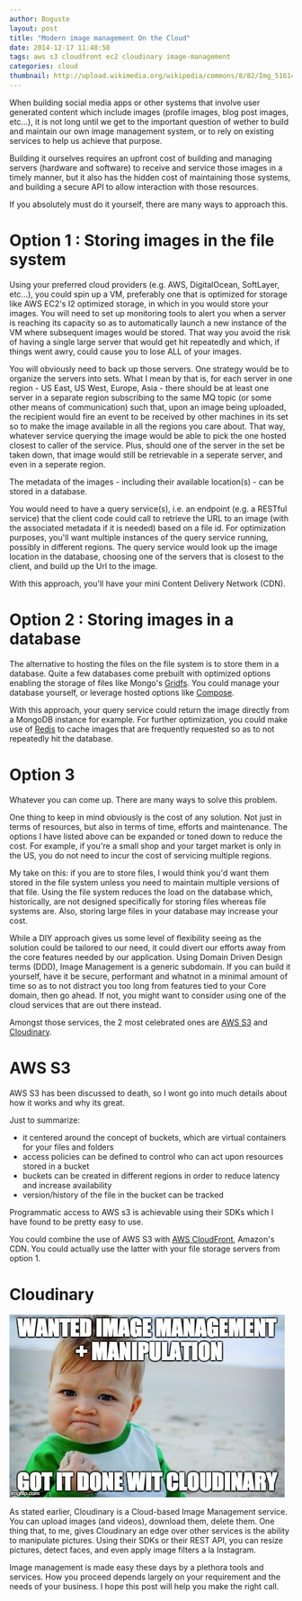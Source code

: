 ```yaml
---
author: Boguste
layout: post
title: "Modern image management On the Cloud"
date: 2014-12-17 11:48:58
tags: aws s3 cloudfront ec2 cloudinary image-management
categories: cloud
thumbnail: http://upload.wikimedia.org/wikipedia/commons/8/82/Img_51614_critical-data-centre-at-uni-of-hertfordshire.jpeg
---
```


When building social media apps or other systems that involve user generated content which include images (profile images, blog post images, etc...), it is not long until we get to the important question of wether to build and maintain our own image management system, or to rely on existing services to help us achieve that purpose.

Building it ourselves requires an upfront cost of building and managing servers (hardware and software) to receive and service those images in a timely manner, but it also has the hidden cost of maintaining those systems, and building a secure API to allow interaction with those resources.

If you absolutely must do it yourself, there are many ways to approach this.

# Option 1 : Storing images in the file system

Using your preferred cloud providers (e.g. AWS, DigitalOcean, SoftLayer, etc...), you could spin up a VM, preferably one that is optimized for storage like AWS EC2's I2 optimized storage, in which in you would store your images. You will need to set up monitoring tools to alert you when a server is reaching its capacity so as to automatically launch a new instance of the VM where subsequent images would be stored. That way you avoid the risk of having a single large server that would get hit repeatedly and which, if things went awry, could cause you to lose ALL of your images.

You will obviously need to back up those servers. One strategy would be to organize the servers into sets. What I mean by that is, for each server in one region - US East, US West, Europe, Asia - there should be at least one server in a separate region subscribing to the same MQ topic (or some other means of communication) such that, upon an image being uploaded, the recipient would fire an event to be received by other machines in its set so to make the image available in all the regions you care about. That way, whatever service querying the image would be able to pick the one hosted closest to caller of the service. Plus, should one of the server in the set be taken down, that image would still be retrievable in a seperate server, and even in a seperate region.

The metadata of the images - including their available location(s) - can be stored in a database.

You would need to have a query service(s), i.e. an endpoint (e.g. a RESTful service) that the client code could call to retrieve the URL to an image (with the associated metadata if it is needed) based on a file id. For optimization purposes, you'll want multiple instances of the query service running, possibly in different regions. The query service would look up the image location in the database, choosing one of the servers that is closest to the client, and build up the Url to the image.

With this approach, you'll have your mini Content Delivery Network (CDN).

# Option 2 : Storing images in a database

The alternative to hosting the files on the file system is to store them in a database. Quite a few databases come prebuilt with optimized options enabling the storage of files like Mongo's [Gridfs](http://docs.mongodb.org/manual/core/gridfs/). You could manage your database yourself, or leverage hosted options like [Compose](https://www.compose.io/).

With this approach, your query service could return the image directly from a MongoDB instance for example. For further optimization, you could make use of [Redis](http://redis.io/) to cache images that are frequently requested so as to not repeatedly hit the database.

# Option 3

Whatever you can come up. There are many ways to solve this problem.

One thing to keep in mind obviously is the cost of any solution. Not just in terms of resources, but also in terms of time, efforts and maintenance. The options I have listed above can be expanded or toned down to reduce the cost. For example, if you're a small shop and your target market is only in the US, you do not need to incur the cost of servicing multiple regions.

My take on this: if you are to store files, I would think you'd want them stored in the file system unless you need to maintain multiple versions of that file. Using the file system reduces the load on the database which, historically, are not designed specifically for storing files whereas file systems are. Also, storing large files in your database may increase your cost.

While a DIY approach gives us some level of flexibility seeing as the solution could be tailored to our need, it could divert our efforts away from the core features needed by our application. Using Domain Driven Design terms (DDD), Image Management is a generic subdomain. If you can build it yourself, have it be secure, performant and whatnot in a minimal amount of time so as to not distract you too long from features tied to your Core domain, then go ahead. If not, you might want to consider using one of the cloud services that are out there instead.

Amongst those services, the 2 most celebrated ones are [AWS S3](http://aws.amazon.com/s3/) and [Cloudinary](http://cloudinary.com/).

# AWS S3

AWS S3 has been discussed to death, so I wont go into much details about how it works and why its great.

Just to summarize:
<ul>
<li> it centered around the concept of buckets, which are virtual containers for your files and folders </li>
<li> access policies can be defined to control who can act upon resources stored in a bucket </li>
<li> buckets can be created in different regions in order to reduce latency and increase availability</li>
<li> version/history of the file in the bucket can be tracked</li>
</ul>
Programmatic access to AWS s3 is achievable using their SDKs which I have found to be pretty easy to use.

You could combine the use of AWS S3 with [AWS CloudFront](http://aws.amazon.com/cloudfront/), Amazon's CDN. You could actually use the latter with your file storage servers from option 1.

# Cloudinary

<img src="/assets/images/memes/cloudinary-imagemanagement-manipulation.jpg"  alt="Cloudinary"/>

As stated earlier, Cloudinary is a Cloud-based Image Management service. You can upload images (and videos), download them, delete them. One thing that, to me, gives Cloudinary an edge over other services is the ability to manipulate pictures. Using their SDKs or their REST API, you can resize pictures, detect faces, and even apply image filters a la Instagram.


Image management is made easy these days by a plethora tools and services. How you proceed depends largely on your requirement and the needs of your business. I hope this post will help you make the right call.

